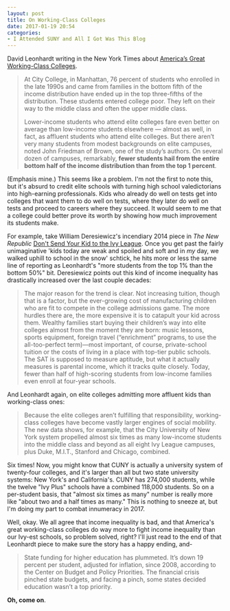 ```yaml
---
layout: post
title: On Working-Class Colleges
date: 2017-01-19 20:54
categories: 
- I Attended SUNY and All I Got Was This Blog
---
```



David Leonhardt writing in the New York Times about [America’s Great Working-Class Colleges](https://www.nytimes.com/2017/01/18/opinion/sunday/americas-great-working-class-colleges.html).

> At City College, in Manhattan, 76 percent of students who enrolled in the late 1990s and came from families in the bottom fifth of the income distribution have ended up in the top three-fifths of the distribution. These students entered college poor. They left on their way to the middle class and often the upper middle class.
> 
> Lower-income students who attend elite colleges fare even better on average than low-income students elsewhere — almost as well, in fact, as affluent students who attend elite colleges. But there aren’t very many students from modest backgrounds on elite campuses, noted John Friedman of Brown, one of the study’s authors. On several dozen of campuses, remarkably, **fewer students hail from the entire bottom half of the income distribution than from the top 1 percent**.

(Emphasis mine.) This seems like a problem. I'm not the first to note this, but it's absurd to credit elite schools with turning high school valedictorians into high-earning professionals. Kids who already do well on tests get into colleges that want them to do well on tests, where they later do well on tests and proceed to careers where they succeed. It would seem to me that a college could better prove its worth by showing how much improvement its students make. 

For example, take William Deresiewicz's incendiary 2014 piece in *The New Republic* [Don't Send Your Kid to the Ivy League](https://newrepublic.com/article/118747/ivy-league-schools-are-overrated-send-your-kids-elsewhere). Once you get past the fairly unimaginative 'kids today are weak and spoiled and soft and in *my* day, we walked uphill to school in the snow' schtick, he hits more or less the same line of reporting as Leonhardt's "more students from the top 1% than the bottom 50%" bit. Deresiewicz points out this kind of income inequality has drastically increased over the last couple decades:

> The major reason for the trend is clear. Not increasing tuition, though that is a factor, but the ever-growing cost of manufacturing children who are fit to compete in the college admissions game. The more hurdles there are, the more expensive it is to catapult your kid across them. Wealthy families start buying their children’s way into elite colleges almost from the moment they are born: music lessons, sports equipment, foreign travel (“enrichment” programs, to use the all-too-perfect term)—most important, of course, private-school tuition or the costs of living in a place with top-tier public schools. The SAT is supposed to measure aptitude, but what it actually measures is parental income, which it tracks quite closely. Today, fewer than half of high-scoring students from low-income families even enroll at four-year schools.

And Leonhardt again, on elite colleges admitting more affluent kids than working-class ones:

> Because the elite colleges aren’t fulfilling that responsibility, working-class colleges have become vastly larger engines of social mobility. The new data shows, for example, that the City University of New York system propelled almost six times as many low-income students into the middle class and beyond as all eight Ivy League campuses, plus Duke, M.I.T., Stanford and Chicago, combined.

Six times! Now, you might know that CUNY is actually a university system of twenty-four colleges, and it's larger than all but two state university systems: New York's and California's. CUNY has 274,000 students, while the twelve "Ivy Plus" schools have a combined 118,000 students. So on a per-student basis, that "almost six times as many" number is really more like "about two and a half times as many." This is nothing to sneeze at, but I'm doing my part to combat innumeracy in 2017.

Well, okay. We all agree that income inequality is bad, and that America's great working-class colleges do way more to fight income inequality than our Ivy-est schools, so problem solved, right? I'll just read to the end of that Leonhardt piece to make sure the story has a happy ending, and-

> State funding for higher education has plummeted. It’s down 19 percent per student, adjusted for inflation, since 2008, according to the Center on Budget and Policy Priorities. The financial crisis pinched state budgets, and facing a pinch, some states decided education wasn’t a top priority.

**Oh, come on**.
​

